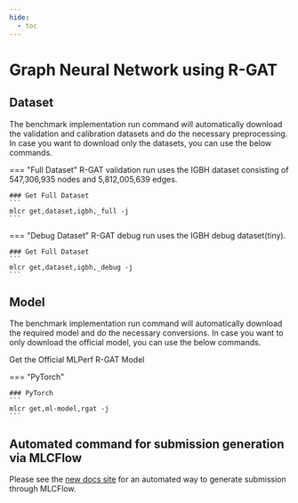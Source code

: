 ```yaml
---
hide:
  - toc
---
```


# Graph Neural Network using R-GAT 

## Dataset

The benchmark implementation run command will automatically download the validation and calibration datasets and do the necessary preprocessing. In case you want to download only the datasets, you can use the below commands.

=== "Full Dataset"
    R-GAT validation run uses the IGBH dataset consisting of 547,306,935 nodes and 5,812,005,639 edges.

    ### Get Full Dataset
    ```
    mlcr get,dataset,igbh,_full -j
    ```

=== "Debug Dataset"
    R-GAT debug run uses the IGBH debug dataset(tiny).

    ### Get Full Dataset
    ```
    mlcr get,dataset,igbh,_debug -j
    ```

## Model
The benchmark implementation run command will automatically download the required model and do the necessary conversions. In case you want to only download the official model, you can use the below commands.

Get the Official MLPerf R-GAT Model

=== "PyTorch"

    ### PyTorch
    ```
    mlcr get,ml-model,rgat -j
    ```
## Automated command for submission generation via MLCFlow

Please see the [new docs site](https://docs.mlcommons.org/inference/submission/) for an automated way to generate submission through MLCFlow.     


